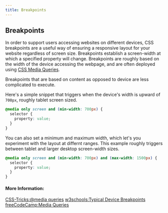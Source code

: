 ```yaml
---
title: Breakpoints
---
```

## Breakpoints
<!-- The article goes here, in GitHub-flavored Markdown. Feel free to add YouTube videos, images, and CodePen/JSBin embeds  -->
In order to support users accessing websites on different devices, CSS breakpoints are a useful way of ensuring a responsive layout for your website regardless of screen size. Breakpoints establish a screen-width at which a specified property will change. Breakpoints are roughly based on the width of the device accessing the webpage, and are often deployed using <a href="https://guide.freecodecamp.org/css/css3-media-queries" target="_blank">CSS Media Queries</a>.

Breakpoints that are based on content as opposed to device are less complicated to execute.

Here's a simple snippet that triggers when the device's width is upward of `700px`, roughly tablet screen sized.

```css
@media only screen and (min-width: 700px) {
  selector {
    property: value;
  }
}
```

You can also set a minimum and maximum width, which let's you experiment with the layout at differnt ranges. This example roughly triggers between tablet and larger desktop screen-width sizes.

```css
@media only screen and (min-width: 700px) and (max-width: 1500px) {
  selector {
    property: value;
  }
}
```
#### More Information:
<!-- Please add any articles you think might be helpful to read before writing the article -->
[CSS-Tricks:@media queries](https://css-tricks.com/snippets/css/media-queries-for-standard-devices/)
[w3schools:Typical Device Breakpoints](https://www.w3schools.com/howto/howto_css_media_query_breakpoints.asp)
[freeCodeCamp:Media Queries](https://guide.freecodecamp.org/css/css3-media-queries)
